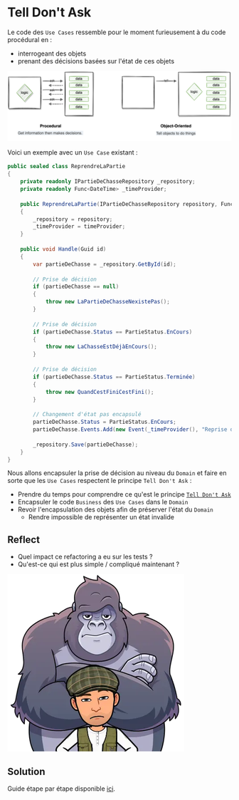 # Tell Don't Ask
Le code des `Use Cases` ressemble pour le moment furieusement à du code procédural en :
- interrogeant des objets
- prenant des décisions basées sur l'état de ces objets

![Tell Don't Ask](steps/img/09.tell-dont-ask/tda-schema.webp)

Voici un exemple avec un `Use Case` existant :
```csharp
public sealed class ReprendreLaPartie
{
    private readonly IPartieDeChasseRepository _repository;
    private readonly Func<DateTime> _timeProvider;

    public ReprendreLaPartie(IPartieDeChasseRepository repository, Func<DateTime> timeProvider)
    {
        _repository = repository;
        _timeProvider = timeProvider;
    }

    public void Handle(Guid id)
    {
        var partieDeChasse = _repository.GetById(id);

        // Prise de décision
        if (partieDeChasse == null)
        {
            throw new LaPartieDeChasseNexistePas();
        }

        // Prise de décision
        if (partieDeChasse.Status == PartieStatus.EnCours)
        {
            throw new LaChasseEstDéjàEnCours();
        }

        // Prise de décision
        if (partieDeChasse.Status == PartieStatus.Terminée)
        {
            throw new QuandCestFiniCestFini();
        }

        // Changement d'état pas encapsulé
        partieDeChasse.Status = PartieStatus.EnCours;
        partieDeChasse.Events.Add(new Event(_timeProvider(), "Reprise de la chasse"));
        
        _repository.Save(partieDeChasse);
    }
}
```

Nous allons encapsuler la prise de décision au niveau du `Domain` et faire en sorte que les `Use Cases` respectent le principe `Tell Don't Ask` :
- Prendre du temps pour comprendre ce qu'est le principe [`Tell Don't Ask`](https://xtrem-tdd.netlify.app/Flavours/tell-dont-ask)
- Encapsuler le code `Business` des `Use Cases` dans le `Domain`
- Revoir l'encapsulation des objets afin de préserver l'état du `Domain`
  - Rendre impossible de représenter un état invalide

## Reflect
- Quel impact ce refactoring a eu sur les tests ?
- Qu'est-ce qui est plus simple / compliqué maintenant ?

![Tell Don't Ask](steps/img/09.tell-dont-ask/tell-dont-ask.webp)

## Solution
Guide étape par étape disponible [ici](steps/09.tell-dont-ask.md).